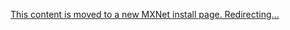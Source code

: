 <!--- Licensed to the Apache Software Foundation (ASF) under one -->
<!--- or more contributor license agreements.  See the NOTICE file -->
<!--- distributed with this work for additional information -->
<!--- regarding copyright ownership.  The ASF licenses this file -->
<!--- to you under the Apache License, Version 2.0 (the -->
<!--- "License"); you may not use this file except in compliance -->
<!--- with the License.  You may obtain a copy of the License at -->

<!---   http://www.apache.org/licenses/LICENSE-2.0 -->

<!--- Unless required by applicable law or agreed to in writing, -->
<!--- software distributed under the License is distributed on an -->
<!--- "AS IS" BASIS, WITHOUT WARRANTIES OR CONDITIONS OF ANY -->
<!--- KIND, either express or implied.  See the License for the -->
<!--- specific language governing permissions and limitations -->
<!--- under the License. -->

<!-- This page should be deleted after sometime (Allowing search engines
to update links) -->
<meta http-equiv="refresh" content="3; url=http://mxnet.io/install/index.html" />
<!-- Just in case redirection does not work -->
<p>
  <a href="http://mxnet.io/install/index.html">
    This content is moved to a new MXNet install page. Redirecting... </a>
</p>
